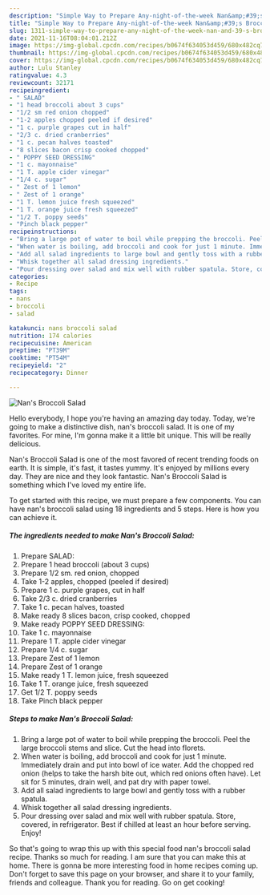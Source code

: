 ```yaml
---
description: "Simple Way to Prepare Any-night-of-the-week Nan&amp;#39;s Broccoli Salad"
title: "Simple Way to Prepare Any-night-of-the-week Nan&amp;#39;s Broccoli Salad"
slug: 1311-simple-way-to-prepare-any-night-of-the-week-nan-and-39-s-broccoli-salad
date: 2021-11-16T08:04:01.212Z
image: https://img-global.cpcdn.com/recipes/b0674f634053d459/680x482cq70/nans-broccoli-salad-recipe-main-photo.jpg
thumbnail: https://img-global.cpcdn.com/recipes/b0674f634053d459/680x482cq70/nans-broccoli-salad-recipe-main-photo.jpg
cover: https://img-global.cpcdn.com/recipes/b0674f634053d459/680x482cq70/nans-broccoli-salad-recipe-main-photo.jpg
author: Lulu Stanley
ratingvalue: 4.3
reviewcount: 32171
recipeingredient:
- " SALAD"
- "1 head broccoli about 3 cups"
- "1/2 sm red onion chopped"
- "1-2 apples chopped peeled if desired"
- "1 c. purple grapes cut in half"
- "2/3 c. dried cranberries"
- "1 c. pecan halves toasted"
- "8 slices bacon crisp cooked chopped"
- " POPPY SEED DRESSING"
- "1 c. mayonnaise"
- "1 T. apple cider vinegar"
- "1/4 c. sugar"
- " Zest of 1 lemon"
- " Zest of 1 orange"
- "1 T. lemon juice fresh squeezed"
- "1 T. orange juice fresh squeezed"
- "1/2 T. poppy seeds"
- "Pinch black pepper"
recipeinstructions:
- "Bring a large pot of water to boil while prepping the broccoli. Peel the large broccoli stems and slice. Cut the head into florets."
- "When water is boiling, add broccoli and cook for just 1 minute. Immediately drain and put into bowl of ice water. Add the chopped red onion (helps to take the harsh bite out, which red onions often have). Let sit for 5 minutes, drain well, and pat dry with paper towel."
- "Add all salad ingredients to large bowl and gently toss with a rubber spatula."
- "Whisk together all salad dressing ingredients."
- "Pour dressing over salad and mix well with rubber spatula. Store, covered, in refrigerator. Best if chilled at least an hour before serving. Enjoy!"
categories:
- Recipe
tags:
- nans
- broccoli
- salad

katakunci: nans broccoli salad 
nutrition: 174 calories
recipecuisine: American
preptime: "PT39M"
cooktime: "PT54M"
recipeyield: "2"
recipecategory: Dinner

---
```



![Nan&#39;s Broccoli Salad](https://img-global.cpcdn.com/recipes/b0674f634053d459/680x482cq70/nans-broccoli-salad-recipe-main-photo.jpg)

Hello everybody, I hope you're having an amazing day today. Today, we're going to make a distinctive dish, nan&#39;s broccoli salad. It is one of my favorites. For mine, I'm gonna make it a little bit unique. This will be really delicious.

Nan&#39;s Broccoli Salad is one of the most favored of recent trending foods on earth. It is simple, it's fast, it tastes yummy. It's enjoyed by millions every day. They are nice and they look fantastic. Nan&#39;s Broccoli Salad is something which I've loved my entire life.




To get started with this recipe, we must prepare a few components. You can have nan&#39;s broccoli salad using 18 ingredients and 5 steps. Here is how you can achieve it.

<!--inarticleads1-->

##### The ingredients needed to make Nan&#39;s Broccoli Salad:

1. Prepare  SALAD:
1. Prepare 1 head broccoli (about 3 cups)
1. Prepare 1/2 sm. red onion, chopped
1. Take 1-2 apples, chopped (peeled if desired)
1. Prepare 1 c. purple grapes, cut in half
1. Take 2/3 c. dried cranberries
1. Take 1 c. pecan halves, toasted
1. Make ready 8 slices bacon, crisp cooked, chopped
1. Make ready  POPPY SEED DRESSING:
1. Take 1 c. mayonnaise
1. Prepare 1 T. apple cider vinegar
1. Prepare 1/4 c. sugar
1. Prepare  Zest of 1 lemon
1. Prepare  Zest of 1 orange
1. Make ready 1 T. lemon juice, fresh squeezed
1. Take 1 T. orange juice, fresh squeezed
1. Get 1/2 T. poppy seeds
1. Take Pinch black pepper




<!--inarticleads2-->

##### Steps to make Nan&#39;s Broccoli Salad:

1. Bring a large pot of water to boil while prepping the broccoli. Peel the large broccoli stems and slice. Cut the head into florets.
1. When water is boiling, add broccoli and cook for just 1 minute. Immediately drain and put into bowl of ice water. Add the chopped red onion (helps to take the harsh bite out, which red onions often have). Let sit for 5 minutes, drain well, and pat dry with paper towel.
1. Add all salad ingredients to large bowl and gently toss with a rubber spatula.
1. Whisk together all salad dressing ingredients.
1. Pour dressing over salad and mix well with rubber spatula. Store, covered, in refrigerator. Best if chilled at least an hour before serving. Enjoy!




So that's going to wrap this up with this special food nan&#39;s broccoli salad recipe. Thanks so much for reading. I am sure that you can make this at home. There is gonna be more interesting food in home recipes coming up. Don't forget to save this page on your browser, and share it to your family, friends and colleague. Thank you for reading. Go on get cooking!
